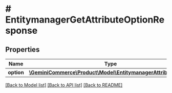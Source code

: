 # # EntitymanagerGetAttributeOptionResponse


## Properties 


Name | Type | Description | Notes
------------ | ------------- | ------------- | -------------
**option**| [**\GeminiCommerce\Product\Model\EntitymanagerAttributeOption**](EntitymanagerAttributeOption.md) |   | [optional]


[[Back to Model list]](../../README.md#models) [[Back to API list]](../../README.md#endpoints) [[Back to README]](../../README.md)

